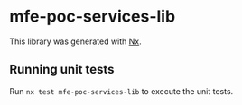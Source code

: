 # mfe-poc-services-lib

This library was generated with [Nx](https://nx.dev).

## Running unit tests

Run `nx test mfe-poc-services-lib` to execute the unit tests.
